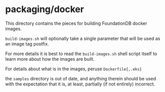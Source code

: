 # packaging/docker
This directory contains the pieces for building FoundationDB docker images. 

`build-images.sh` will optionally take a single parameter that will be used as an
image tag postfix.

For more details it is best to read the `build-images.sh` shell script itself to
learn more about how the images are built. 

For details about what is in the images, peruse `Dockerfile{,.eks}`

the `samples` directory is out of date, and anything therein should be used with 
the expectation that it is, at least, partially (if not entirely) incorrect. 